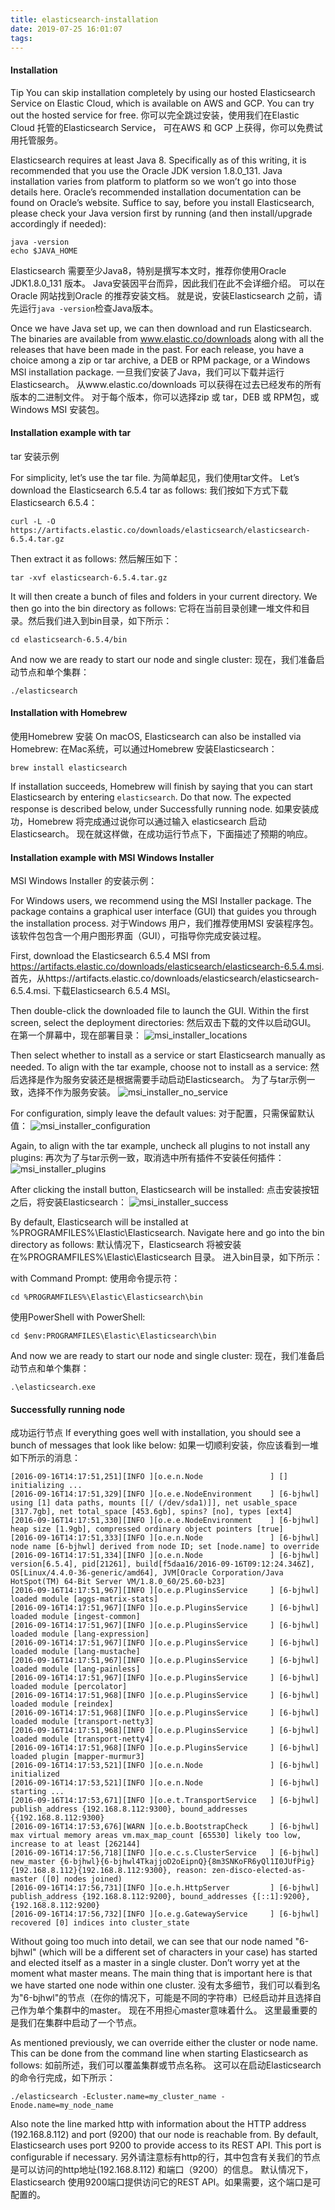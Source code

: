 ```yaml
---
title: elasticsearch-installation
date: 2019-07-25 16:01:07
tags:
---
```

#### Installation
Tip
You can skip installation completely by using our hosted Elasticsearch Service on Elastic Cloud, 
which is available on AWS and GCP. You can try out the hosted service for free.
你可以完全跳过安装，使用我们在Elastic Cloud 托管的Elasticsearch Service，
可在AWS 和 GCP 上获得，你可以免费试用托管服务。

Elasticsearch requires at least Java 8. Specifically as of this writing, 
it is recommended that you use the Oracle JDK version 1.8.0_131. 
Java installation varies from platform to platform so we won’t go into those details here. 
Oracle’s recommended installation documentation can be found on Oracle’s website. 
Suffice to say, before you install Elasticsearch, 
please check your Java version first by running (and then install/upgrade accordingly if needed):
```text
java -version
echo $JAVA_HOME
```
Elasticsearch 需要至少Java8，特别是撰写本文时，推荐你使用Oracle JDK1.8.0_131 版本。
Java安装因平台而异，因此我们在此不会详细介绍。
可以在Oracle 网站找到Oracle 的推荐安装文档。
就是说，安装Elasticsearch 之前，请先运行`java -version`检查Java版本。

Once we have Java set up, we can then download and run Elasticsearch. 
The binaries are available from www.elastic.co/downloads along with all the releases that have been made in the past. 
For each release, you have a choice among a zip or tar archive, a DEB or RPM package, or a Windows MSI installation package.
一旦我们安装了Java，我们可以下载并运行Elasticsearch。
从www.elastic.co/downloads 可以获得在过去已经发布的所有版本的二进制文件。
对于每个版本，你可以选择zip 或 tar，DEB 或 RPM包，或 Windows MSI 安装包。

#### Installation example with tar
tar 安装示例

For simplicity, let’s use the tar file.
为简单起见，我们使用tar文件。
Let’s download the Elasticsearch 6.5.4 tar as follows:
我们按如下方式下载 Elasticsearch 6.5.4：
```text
curl -L -O https://artifacts.elastic.co/downloads/elasticsearch/elasticsearch-6.5.4.tar.gz
```
Then extract it as follows:
然后解压如下：
```text
tar -xvf elasticsearch-6.5.4.tar.gz
```
It will then create a bunch of files and folders in your current directory. We then go into the bin directory as follows:
它将在当前目录创建一堆文件和目录。然后我们进入到bin目录，如下所示：

```text
cd elasticsearch-6.5.4/bin
```
And now we are ready to start our node and single cluster:
现在，我们准备启动节点和单个集群：
```
./elasticsearch
```

#### Installation with Homebrew
使用Homebrew 安装
On macOS, Elasticsearch can also be installed via Homebrew:
在Mac系统，可以通过Homebrew 安装Elasticsearch：
```text
brew install elasticsearch
```

If installation succeeds, Homebrew will finish by saying that you can start Elasticsearch by entering `elasticsearch`. 
Do that now. The expected response is described below, under Successfully running node.
如果安装成功，Homebrew 将完成通过说你可以通过输入 elasticsearch 启动Elasticsearch。
现在就这样做，在成功运行节点下，下面描述了预期的响应。

#### Installation example with MSI Windows Installer
MSI Windows Installer 的安装示例：

For Windows users, we recommend using the MSI Installer package. 
The package contains a graphical user interface (GUI) that guides you through the installation process.
对于Windows 用户，我们推荐使用MSI 安装程序包。
该软件包包含一个用户图形界面（GUI），可指导你完成安装过程。

First, download the Elasticsearch 6.5.4 MSI from https://artifacts.elastic.co/downloads/elasticsearch/elasticsearch-6.5.4.msi.
首先，从https://artifacts.elastic.co/downloads/elasticsearch/elasticsearch-6.5.4.msi. 下载Elasticsearch 6.5.4 MSI。

Then double-click the downloaded file to launch the GUI. 
Within the first screen, select the deployment directories:
然后双击下载的文件以启动GUI。
在第一个屏幕中，现在部署目录：
![msi_installer_locations](https://www.elastic.co/guide/en/elasticsearch/reference/6.5/images/msi_installer/msi_installer_locations.png)

Then select whether to install as a service or start Elasticsearch manually as needed. 
To align with the tar example, choose not to install as a service:
然后选择是作为服务安装还是根据需要手动启动Elasticsearch。
为了与tar示例一致，选择不作为服务安装。
![msi_installer_no_service](https://www.elastic.co/guide/en/elasticsearch/reference/6.5/images/msi_installer/msi_installer_no_service.png)

For configuration, simply leave the default values:
对于配置，只需保留默认值：
![msi_installer_configuration](https://www.elastic.co/guide/en/elasticsearch/reference/6.5/images/msi_installer/msi_installer_configuration.png)

Again, to align with the tar example, uncheck all plugins to not install any plugins:
再次为了与tar示例一致，取消选中所有插件不安装任何插件：
![msi_installer_plugins](https://www.elastic.co/guide/en/elasticsearch/reference/6.5/images/msi_installer/msi_installer_plugins.png)

After clicking the install button, Elasticsearch will be installed:
点击安装按钮之后，将安装Elasticsearch：
![msi_installer_success](https://www.elastic.co/guide/en/elasticsearch/reference/6.5/images/msi_installer/msi_installer_success.png)

By default, Elasticsearch will be installed at %PROGRAMFILES%\Elastic\Elasticsearch. 
Navigate here and go into the bin directory as follows:
默认情况下，Elasticsearch 将被安装在%PROGRAMFILES%\Elastic\Elasticsearch 目录。
进入bin目录，如下所示：

with Command Prompt:
使用命令提示符：
```text
cd %PROGRAMFILES%\Elastic\Elasticsearch\bin
```
使用PowerShell
with PowerShell:
```text
cd $env:PROGRAMFILES\Elastic\Elasticsearch\bin
```

And now we are ready to start our node and single cluster:
现在，我们准备启动节点和单个集群：
```text
.\elasticsearch.exe
```

#### Successfully running node
成功运行节点
If everything goes well with installation, you should see a bunch of messages that look like below:
如果一切顺利安装，你应该看到一堆如下所示的消息：
```text
[2016-09-16T14:17:51,251][INFO ][o.e.n.Node               ] [] initializing ...
[2016-09-16T14:17:51,329][INFO ][o.e.e.NodeEnvironment    ] [6-bjhwl] using [1] data paths, mounts [[/ (/dev/sda1)]], net usable_space [317.7gb], net total_space [453.6gb], spins? [no], types [ext4]
[2016-09-16T14:17:51,330][INFO ][o.e.e.NodeEnvironment    ] [6-bjhwl] heap size [1.9gb], compressed ordinary object pointers [true]
[2016-09-16T14:17:51,333][INFO ][o.e.n.Node               ] [6-bjhwl] node name [6-bjhwl] derived from node ID; set [node.name] to override
[2016-09-16T14:17:51,334][INFO ][o.e.n.Node               ] [6-bjhwl] version[6.5.4], pid[21261], build[f5daa16/2016-09-16T09:12:24.346Z], OS[Linux/4.4.0-36-generic/amd64], JVM[Oracle Corporation/Java HotSpot(TM) 64-Bit Server VM/1.8.0_60/25.60-b23]
[2016-09-16T14:17:51,967][INFO ][o.e.p.PluginsService     ] [6-bjhwl] loaded module [aggs-matrix-stats]
[2016-09-16T14:17:51,967][INFO ][o.e.p.PluginsService     ] [6-bjhwl] loaded module [ingest-common]
[2016-09-16T14:17:51,967][INFO ][o.e.p.PluginsService     ] [6-bjhwl] loaded module [lang-expression]
[2016-09-16T14:17:51,967][INFO ][o.e.p.PluginsService     ] [6-bjhwl] loaded module [lang-mustache]
[2016-09-16T14:17:51,967][INFO ][o.e.p.PluginsService     ] [6-bjhwl] loaded module [lang-painless]
[2016-09-16T14:17:51,967][INFO ][o.e.p.PluginsService     ] [6-bjhwl] loaded module [percolator]
[2016-09-16T14:17:51,968][INFO ][o.e.p.PluginsService     ] [6-bjhwl] loaded module [reindex]
[2016-09-16T14:17:51,968][INFO ][o.e.p.PluginsService     ] [6-bjhwl] loaded module [transport-netty3]
[2016-09-16T14:17:51,968][INFO ][o.e.p.PluginsService     ] [6-bjhwl] loaded module [transport-netty4]
[2016-09-16T14:17:51,968][INFO ][o.e.p.PluginsService     ] [6-bjhwl] loaded plugin [mapper-murmur3]
[2016-09-16T14:17:53,521][INFO ][o.e.n.Node               ] [6-bjhwl] initialized
[2016-09-16T14:17:53,521][INFO ][o.e.n.Node               ] [6-bjhwl] starting ...
[2016-09-16T14:17:53,671][INFO ][o.e.t.TransportService   ] [6-bjhwl] publish_address {192.168.8.112:9300}, bound_addresses {{192.168.8.112:9300}
[2016-09-16T14:17:53,676][WARN ][o.e.b.BootstrapCheck     ] [6-bjhwl] max virtual memory areas vm.max_map_count [65530] likely too low, increase to at least [262144]
[2016-09-16T14:17:56,718][INFO ][o.e.c.s.ClusterService   ] [6-bjhwl] new_master {6-bjhwl}{6-bjhwl4TkajjoD2oEipnQ}{8m3SNKoFR6yQl1I0JUfPig}{192.168.8.112}{192.168.8.112:9300}, reason: zen-disco-elected-as-master ([0] nodes joined)
[2016-09-16T14:17:56,731][INFO ][o.e.h.HttpServer         ] [6-bjhwl] publish_address {192.168.8.112:9200}, bound_addresses {[::1]:9200}, {192.168.8.112:9200}
[2016-09-16T14:17:56,732][INFO ][o.e.g.GatewayService     ] [6-bjhwl] recovered [0] indices into cluster_state
```
Without going too much into detail, we can see that our node named "6-bjhwl" (which will be a different set of characters in your case) 
has started and elected itself as a master in a single cluster. 
Don’t worry yet at the moment what master means. 
The main thing that is important here is that we have started one node within one cluster.
没有太多细节，我们可以看到名为"6-bjhwl"的节点（在你的情况下，可能是不同的字符串）已经启动并且选择自己作为单个集群中的master。
现在不用担心master意味着什么。 这里最重要的是我们在集群中启动了一个节点。

As mentioned previously, we can override either the cluster or node name. 
This can be done from the command line when starting Elasticsearch as follows:
如前所述，我们可以覆盖集群或节点名称。
这可以在启动Elasticsearch 的命令行完成，如下所示：
```text
./elasticsearch -Ecluster.name=my_cluster_name -Enode.name=my_node_name
```

Also note the line marked http with information about the HTTP address (192.168.8.112) 
and port (9200) that our node is reachable from. 
By default, Elasticsearch uses port 9200 to provide access to its REST API. This port is configurable if necessary.
另外请注意标有http的行，其中包含有关我们的节点是可以访问的http地址(192.168.8.112) 和端口（9200）的信息。
默认情况下，Elasticsearch 使用9200端口提供访问它的REST API。如果需要，这个端口是可配置的。